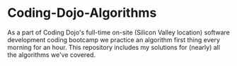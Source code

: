 # Coding-Dojo-Algorithms

As a part of Coding Dojo's full-time on-site (Silicon Valley location) software development coding bootcamp we practice an algorithm first thing every morning for an hour. This repository includes my solutions for (nearly) all the algorithms we've covered.
